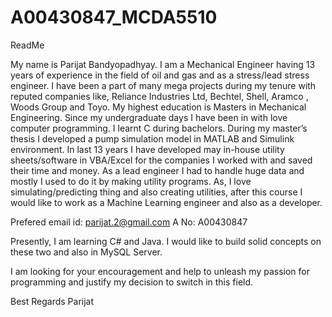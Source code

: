 # A00430847_MCDA5510
ReadMe

My name is Parijat Bandyopadhyay. I am a Mechanical Engineer having 13 years of experience in the field of oil and gas and as a stress/lead stress engineer. I have been a part of many mega projects during my tenure with reputed companies like, Reliance Industries Ltd, Bechtel, Shell, Aramco , Woods Group and Toyo. My highest education is Masters in Mechanical Engineering.
Since my undergraduate days I have been in with love computer programming. I learnt C during bachelors. During my master’s thesis I developed a pump simulation model in MATLAB and Simulink environment. In last 13 years I have developed may in-house utility sheets/software in VBA/Excel for the companies I worked with and saved their time and money.
As a lead engineer I had to handle huge data and mostly I used to do it by making utility programs. As, I love simulating/predicting thing and also creating utilities, after this course I would like to work as a Machine Learning engineer and also as a developer.

Prefered email id: parijat.2@gmail.com
A No: A00430847

Presently, I am learning C# and Java. I would like to build solid concepts on these two and also in MySQL Server.

I am looking for your encouragement and help to unleash my passion for programming and justify my decision to switch in this field.

Best Regards
Parijat


